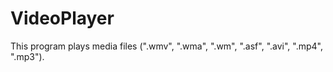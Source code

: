 # VideoPlayer
This program plays media files (".wmv", ".wma", ".wm", ".asf", ".avi", ".mp4", ".mp3").

